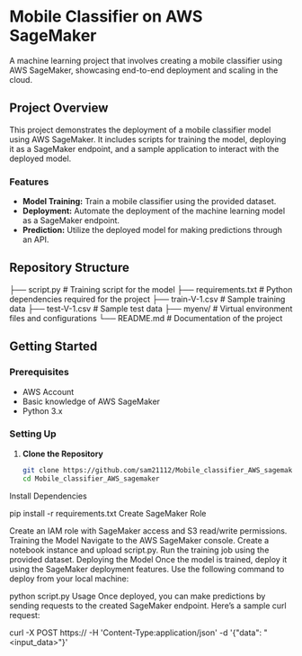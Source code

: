# Mobile Classifier on AWS SageMaker
A machine learning project that involves creating a mobile classifier using AWS SageMaker, showcasing end-to-end deployment and scaling in the cloud.

## Project Overview
This project demonstrates the deployment of a mobile classifier model using AWS SageMaker. It includes scripts for training the model, deploying it as a SageMaker endpoint, and a sample application to interact with the deployed model.

### Features
- **Model Training:** Train a mobile classifier using the provided dataset.
- **Deployment:** Automate the deployment of the machine learning model as a SageMaker endpoint.
- **Prediction:** Utilize the deployed model for making predictions through an API.

## Repository Structure
├── script.py # Training script for the model
├── requirements.txt # Python dependencies required for the project
├── train-V-1.csv # Sample training data
├── test-V-1.csv # Sample test data
├── myenv/ # Virtual environment files and configurations
└── README.md # Documentation of the project


## Getting Started

### Prerequisites
- AWS Account
- Basic knowledge of AWS SageMaker
- Python 3.x

### Setting Up
1. **Clone the Repository**
   ```bash
   git clone https://github.com/sam21112/Mobile_classifier_AWS_sagemaker
   cd Mobile_classifier_AWS_sagemaker
Install Dependencies


pip install -r requirements.txt
Create SageMaker Role

Create an IAM role with SageMaker access and S3 read/write permissions.
Training the Model
Navigate to the AWS SageMaker console.
Create a notebook instance and upload script.py.
Run the training job using the provided dataset.
Deploying the Model
Once the model is trained, deploy it using the SageMaker deployment features.
Use the following command to deploy from your local machine:

python script.py
Usage
Once deployed, you can make predictions by sending requests to the created SageMaker endpoint. Here’s a sample curl request:

curl -X POST https://<endpoint-url> -H 'Content-Type:application/json' -d '{"data": "<input_data>"}'
 
